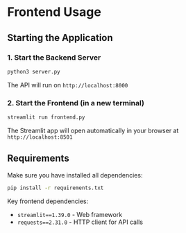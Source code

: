 # Frontend Usage

## Starting the Application

### 1. Start the Backend Server
```bash
python3 server.py
```
The API will run on `http://localhost:8000`

### 2. Start the Frontend (in a new terminal)
```bash
streamlit run frontend.py
```
The Streamlit app will open automatically in your browser at `http://localhost:8501`

## Requirements

Make sure you have installed all dependencies:
```bash
pip install -r requirements.txt
```

Key frontend dependencies:
- `streamlit==1.39.0` - Web framework
- `requests==2.31.0` - HTTP client for API calls
